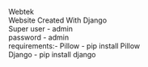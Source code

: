 Webtek  
Website Created With Django  
Super user - admin  
password - admin  
requirements:-  Pillow - pip install Pillow  
                Django - pip install django
